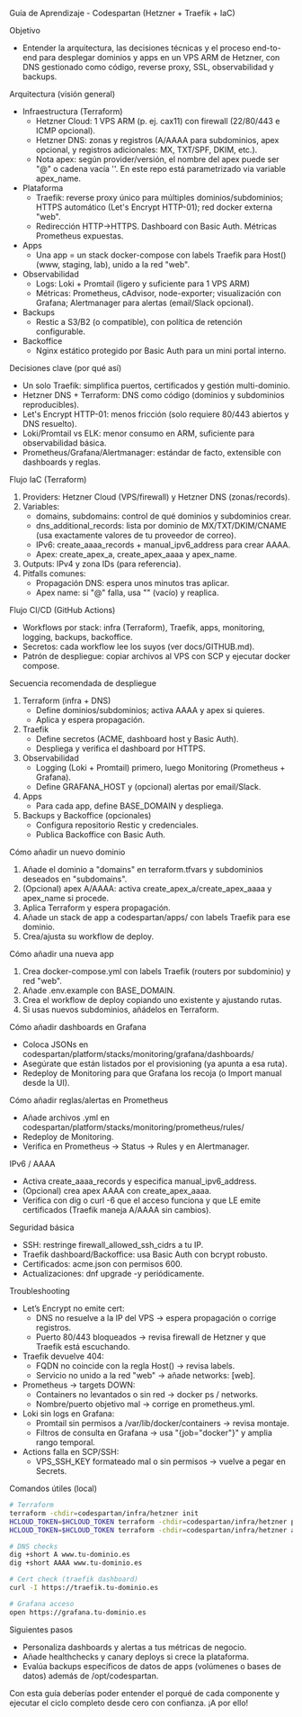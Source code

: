 Guía de Aprendizaje - Codespartan (Hetzner + Traefik + IaC)

Objetivo
- Entender la arquitectura, las decisiones técnicas y el proceso end-to-end para desplegar dominios y apps en un VPS ARM de Hetzner, con DNS gestionado como código, reverse proxy, SSL, observabilidad y backups.

Arquitectura (visión general)
- Infraestructura (Terraform)
  - Hetzner Cloud: 1 VPS ARM (p. ej. cax11) con firewall (22/80/443 e ICMP opcional).
  - Hetzner DNS: zonas y registros (A/AAAA para subdominios, apex opcional, y registros adicionales: MX, TXT/SPF, DKIM, etc.).
  - Nota apex: según provider/versión, el nombre del apex puede ser "@" o cadena vacía ''. En este repo está parametrizado via variable apex_name.
- Plataforma
  - Traefik: reverse proxy único para múltiples dominios/subdominios; HTTPS automático (Let's Encrypt HTTP-01); red docker externa "web".
  - Redirección HTTP→HTTPS. Dashboard con Basic Auth. Métricas Prometheus expuestas.
- Apps
  - Una app = un stack docker-compose con labels Traefik para Host() (www, staging, lab), unido a la red "web".
- Observabilidad
  - Logs: Loki + Promtail (ligero y suficiente para 1 VPS ARM) 
  - Métricas: Prometheus, cAdvisor, node-exporter; visualización con Grafana; Alertmanager para alertas (email/Slack opcional).
- Backups
  - Restic a S3/B2 (o compatible), con política de retención configurable.
- Backoffice
  - Nginx estático protegido por Basic Auth para un mini portal interno.

Decisiones clave (por qué así)
- Un solo Traefik: simplifica puertos, certificados y gestión multi-dominio.
- Hetzner DNS + Terraform: DNS como código (dominios y subdominios reproducibles).
- Let's Encrypt HTTP-01: menos fricción (solo requiere 80/443 abiertos y DNS resuelto).
- Loki/Promtail vs ELK: menor consumo en ARM, suficiente para observabilidad básica.
- Prometheus/Grafana/Alertmanager: estándar de facto, extensible con dashboards y reglas.

Flujo IaC (Terraform)
1) Providers: Hetzner Cloud (VPS/firewall) y Hetzner DNS (zonas/records).
2) Variables:
   - domains, subdomains: control de qué dominios y subdominios crear.
   - dns_additional_records: lista por dominio de MX/TXT/DKIM/CNAME (usa exactamente valores de tu proveedor de correo).
   - IPv6: create_aaaa_records + manual_ipv6_address para crear AAAA.
   - Apex: create_apex_a, create_apex_aaaa y apex_name.
3) Outputs: IPv4 y zona IDs (para referencia).
4) Pitfalls comunes:
   - Propagación DNS: espera unos minutos tras aplicar.
   - Apex name: si "@" falla, usa "" (vacío) y reaplica.

Flujo CI/CD (GitHub Actions)
- Workflows por stack: infra (Terraform), Traefik, apps, monitoring, logging, backups, backoffice.
- Secretos: cada workflow lee los suyos (ver docs/GITHUB.md).
- Patrón de despliegue: copiar archivos al VPS con SCP y ejecutar docker compose.

Secuencia recomendada de despliegue
1) Terraform (infra + DNS)
   - Define dominios/subdominios; activa AAAA y apex si quieres.
   - Aplica y espera propagación.
2) Traefik
   - Define secretos (ACME, dashboard host y Basic Auth).
   - Despliega y verifica el dashboard por HTTPS.
3) Observabilidad
   - Logging (Loki + Promtail) primero, luego Monitoring (Prometheus + Grafana).
   - Define GRAFANA_HOST y (opcional) alertas por email/Slack.
4) Apps
   - Para cada app, define BASE_DOMAIN y despliega.
5) Backups y Backoffice (opcionales)
   - Configura repositorio Restic y credenciales.
   - Publica Backoffice con Basic Auth.

Cómo añadir un nuevo dominio
1) Añade el dominio a "domains" en terraform.tfvars y subdominios deseados en "subdomains".
2) (Opcional) apex A/AAAA: activa create_apex_a/create_apex_aaaa y apex_name si procede.
3) Aplica Terraform y espera propagación.
4) Añade un stack de app a codespartan/apps/<nombre> con labels Traefik para ese dominio.
5) Crea/ajusta su workflow de deploy.

Cómo añadir una nueva app
1) Crea docker-compose.yml con labels Traefik (routers por subdominio) y red "web".
2) Añade .env.example con BASE_DOMAIN.
3) Crea el workflow de deploy copiando uno existente y ajustando rutas.
4) Si usas nuevos subdominios, añádelos en Terraform.

Cómo añadir dashboards en Grafana
- Coloca JSONs en codespartan/platform/stacks/monitoring/grafana/dashboards/
- Asegúrate que están listados por el provisioning (ya apunta a esa ruta).
- Redeploy de Monitoring para que Grafana los recoja (o Import manual desde la UI).

Cómo añadir reglas/alertas en Prometheus
- Añade archivos .yml en codespartan/platform/stacks/monitoring/prometheus/rules/
- Redeploy de Monitoring.
- Verifica en Prometheus → Status → Rules y en Alertmanager.

IPv6 / AAAA
- Activa create_aaaa_records y especifica manual_ipv6_address.
- (Opcional) crea apex AAAA con create_apex_aaaa.
- Verifica con dig o curl -6 que el acceso funciona y que LE emite certificados (Traefik maneja A/AAAA sin cambios).

Seguridad básica
- SSH: restringe firewall_allowed_ssh_cidrs a tu IP.
- Traefik dashboard/Backoffice: usa Basic Auth con bcrypt robusto.
- Certificados: acme.json con permisos 600.
- Actualizaciones: dnf upgrade -y periódicamente.

Troubleshooting
- Let’s Encrypt no emite cert:
  - DNS no resuelve a la IP del VPS → espera propagación o corrige registros.
  - Puerto 80/443 bloqueados → revisa firewall de Hetzner y que Traefik está escuchando.
- Traefik devuelve 404:
  - FQDN no coincide con la regla Host() → revisa labels.
  - Servicio no unido a la red "web" → añade networks: [web].
- Prometheus → targets DOWN:
  - Containers no levantados o sin red → docker ps / networks.
  - Nombre/puerto objetivo mal → corrige en prometheus.yml.
- Loki sin logs en Grafana:
  - Promtail sin permisos a /var/lib/docker/containers → revisa montaje.
  - Filtros de consulta en Grafana → usa "{job=\"docker\"}" y amplia rango temporal.
- Actions falla en SCP/SSH:
  - VPS_SSH_KEY formateado mal o sin permisos → vuelve a pegar en Secrets.

Comandos útiles (local)
```zsh
# Terraform
terraform -chdir=codespartan/infra/hetzner init
HCLOUD_TOKEN=$HCLOUD_TOKEN terraform -chdir=codespartan/infra/hetzner plan -var "hetzner_dns_token=$HETZNER_DNS_TOKEN"
HCLOUD_TOKEN=$HCLOUD_TOKEN terraform -chdir=codespartan/infra/hetzner apply -var "hetzner_dns_token=$HETZNER_DNS_TOKEN"

# DNS checks
dig +short A www.tu-dominio.es
dig +short AAAA www.tu-dominio.es

# Cert check (traefik dashboard)
curl -I https://traefik.tu-dominio.es

# Grafana acceso
open https://grafana.tu-dominio.es
```

Siguientes pasos
- Personaliza dashboards y alertas a tus métricas de negocio.
- Añade healthchecks y canary deploys si crece la plataforma.
- Evalúa backups específicos de datos de apps (volúmenes o bases de datos) además de /opt/codespartan.

Con esta guía deberías poder entender el porqué de cada componente y ejecutar el ciclo completo desde cero con confianza. ¡A por ello!

